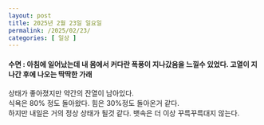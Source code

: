```yaml
---
layout: post
title: 2025년 2월 23일 일요일
permalink: /2025/02/23/
categories: [ 일상 ]
---
```

#### 수면 : 아침에 일어났는데 내 몸에서 커다란 폭풍이 지나갔음을 느낄수 있었다. 고열이 지나간 후에 나오는 딱딱한 가래<br/>
상태가 좋아졌지만 약간의 잔열이 남아있다.<br/>
식욕은 80% 정도 돌아왔다. 힘은 30%정도 돌아온거 같다.<br/>
하지만 내일은 거의 정상 상태가 될것 같다. 뱃속은 더 이상 꾸륵꾸륵대지 않는다.